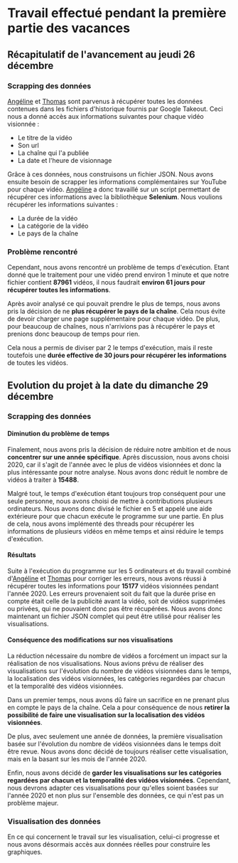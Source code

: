 # Travail effectué pendant la première partie des vacances

## Récapitulatif de l'avancement au jeudi 26 décembre

### Scrapping des données

<u>Angéline</u> et <u>Thomas</u> sont parvenus à récupérer toutes les données contenues dans les fichiers d'historique fournis par Google Takeout. Ceci nous a donné accès aux informations suivantes pour chaque vidéo visionnée :
- Le titre de la vidéo
- Son url
- La chaîne qui l'a publiée
- La date et l'heure de visionnage

Grâce à ces données, nous construisons un fichier JSON. Nous avons ensuite besoin de scrapper les informations complémentaires sur YouTube pour chaque vidéo. <u>Angéline</u> a donc travaillé sur un script permettant de récupérer ces informations avec la bibliothèque **Selenium**. Nous voulions récupérer les informations suivantes :
- La durée de la vidéo
- La catégorie de la vidéo
- Le pays de la chaîne

### Problème rencontré

Cependant, nous avons rencontré un problème de temps d'exécution. Etant donné que le traitement pour une vidéo prend environ 1 minute et que notre fichier contient **87961** vidéos, il nous faudrait **environ 61 jours pour récupérer toutes les informations**.

Après avoir analysé ce qui pouvait prendre le plus de temps, nous avons pris la décision de ne **plus récupérer le pays de la chaîne**. Cela nous évite de devoir charger une page supplémentaire pour chaque vidéo. De plus, pour beaucoup de chaînes, nous n'arrivions pas à récupérer le pays et prenions donc beaucoup de temps pour rien.

Cela nous a permis de diviser par 2 le temps d'exécution, mais il reste toutefois une **durée effective de 30 jours pour récupérer les informations** de toutes les vidéos.

## Evolution du projet à la date du dimanche 29 décembre

### Scrapping des données

#### Diminution du problème de temps

Finalement, nous avons pris la décision de réduire notre ambition et de nous **concentrer sur une année spécifique**. Après discussion, nous avons choisi 2020, car il s'agit de l'année avec le plus de vidéos visionnées et donc la plus intéressante pour notre analyse. Nous avons donc réduit le nombre de vidéos à traiter à **15488**.

Malgré tout, le temps d'exécution étant toujours trop conséquent pour une seule personne, nous avons choisi de mettre à contributions plusieurs ordinateurs. Nous avons donc divisé le fichier en 5 et appelé une aide extérieure pour que chacun exécute le programme sur une partie. En plus de cela, nous avons implémenté des threads pour récupérer les informations de plusieurs vidéos en même temps et ainsi réduire le temps d'exécution.

#### Résultats

Suite à l'exécution du programme sur les 5 ordinateurs et du travail combiné d'<u>Angéline</u> et <u>Thomas</u> pour corriger les erreurs, nous avons réussi à récupérer toutes les informations pour **15177** vidéos visionnées pendant l'année 2020. Les erreurs provenaient soit du fait que la durée prise en compte était celle de la publicité avant la vidéo, soit de vidéos supprimées ou privées, qui ne pouvaient donc pas être récupérées.
Nous avons donc maintenant un fichier JSON complet qui peut être utilisé pour réaliser les visualisations.

#### Conséquence des modifications sur nos visualisations

La réduction nécessaire du nombre de vidéos a forcément un impact sur la réalisation de nos visualisations.
Nous avions prévu de réaliser des visualisations sur l'évolution du nombre de vidéos visionnées dans le temps, la localisation des vidéos visionnées, les catégories regardées par chacun et la temporalité des vidéos visionnées.

Dans un premier temps, nous avons dû faire un sacrifice en ne prenant plus en compte le pays de la chaîne. Cela a pour conséquence de nous **retirer la possibilité de faire une visualisation sur la localisation des vidéos visionnées**. 

De plus, avec seulement une année de données, la première visualisation basée sur l'évolution du nombre de vidéos visionnées dans le temps doit être revue. Nous avons donc décidé de toujours réaliser cette visualisation, mais en la basant sur les mois de l'année 2020.

Enfin, nous avons décidé de **garder les visualisations sur les catégories regardées par chacun et la temporalité des vidéos visionnées**. Cependant, nous devrons adapter ces visualisations pour qu'elles soient basées sur l'année 2020 et non plus sur l'ensemble des données, ce qui n'est pas un problème majeur.

### Visualisation des données

En ce qui concernent le travail sur les visualisation, celui-ci progresse et nous avons désormais accès aux données réelles pour construire les graphiques.